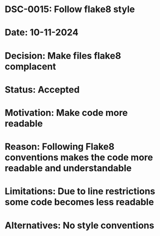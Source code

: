 # DSC-0015: Follow flake8 style
# Date: 10-11-2024
# Decision: Make files flake8 complacent
# Status: Accepted
# Motivation: Make code more readable
# Reason: Following Flake8 conventions makes the code more readable and understandable
# Limitations: Due to line restrictions some code becomes less readable
# Alternatives: No style conventions
